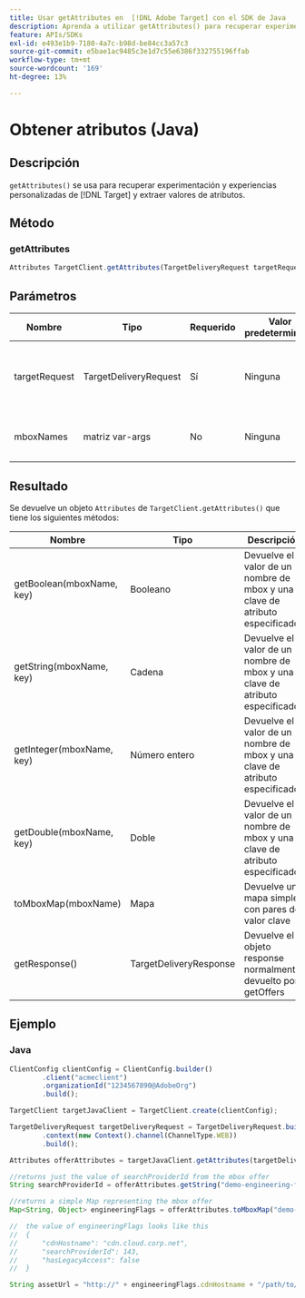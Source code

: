 ```yaml
---
title: Usar getAttributes en  [!DNL Adobe Target] con el SDK de Java
description: Aprenda a utilizar getAttributes() para recuperar experimentación y experiencias personalizadas de  [!DNL Target] y extraer valores de atributos.
feature: APIs/SDKs
exl-id: e493e1b9-7180-4a7c-b98d-be84cc3a57c3
source-git-commit: e5bae1ac9485c3e1d7c55e6386f332755196ffab
workflow-type: tm+mt
source-wordcount: '169'
ht-degree: 13%

---
```


# Obtener atributos (Java)

## Descripción

`getAttributes()` se usa para recuperar experimentación y experiencias personalizadas de [!DNL Target] y extraer valores de atributos.

## Método

### getAttributes

```javascript {line-numbers="true"}
Attributes TargetClient.getAttributes(TargetDeliveryRequest targetRequest, String ...mboxes)
```

## Parámetros

| Nombre | Tipo | Requerido | Valor predeterminado | Descripción |
| --- | --- | --- | --- | --- |
| targetRequest | TargetDeliveryRequest | Sí | Ninguna | Se usó la misma solicitud de destino para [Obtener ofertas&#x200B;](get-offers.md) |
| mboxNames | matriz var-args | No | Ninguna | Matriz var-args de nombres de mbox |


## Resultado

Se devuelve un objeto `Attributes` de `TargetClient.getAttributes()` que tiene los siguientes métodos:

| Nombre | Tipo | Descripción |
| --- | --- | --- |
| getBoolean(mboxName, key) | Booleano | Devuelve el valor de un nombre de mbox y una clave de atributo especificados |
| getString(mboxName, key) | Cadena | Devuelve el valor de un nombre de mbox y una clave de atributo especificados |
| getInteger(mboxName, key) | Número entero | Devuelve el valor de un nombre de mbox y una clave de atributo especificados |
| getDouble(mboxName, key) | Doble | Devuelve el valor de un nombre de mbox y una clave de atributo especificados |
| toMboxMap(mboxName) | Mapa | Devuelve un mapa simple con pares de valor clave |
| getResponse() | TargetDeliveryResponse | Devuelve el objeto response normalmente devuelto por getOffers |

## Ejemplo

### Java

```javascript {line-numbers="true"}
ClientConfig clientConfig = ClientConfig.builder()
        .client("acmeclient")
        .organizationId("1234567890@AdobeOrg")
        .build();

TargetClient targetJavaClient = TargetClient.create(clientConfig);

TargetDeliveryRequest targetDeliveryRequest = TargetDeliveryRequest.builder()
        .context(new Context().channel(ChannelType.WEB))
        .build();

Attributes offerAttributes = targetJavaClient.getAttributes(targetDeliveryRequest, "demo-engineering-flags");

//returns just the value of searchProviderId from the mbox offer
String searchProviderId = offerAttributes.getString("demo-engineering-flags", "searchProviderId");

//returns a simple Map representing the mbox offer
Map<String, Object> engineeringFlags = offerAttributes.toMboxMap("demo-engineering-flags");

//  the value of engineeringFlags looks like this
//  {
//      "cdnHostname": "cdn.cloud.corp.net",
//      "searchProviderId": 143,
//      "hasLegacyAccess": false
//  }

String assetUrl = "http://" + engineeringFlags.cdnHostname + "/path/to/asset";
```
